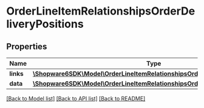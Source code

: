 # OrderLineItemRelationshipsOrderDeliveryPositions

## Properties
Name | Type | Description | Notes
------------ | ------------- | ------------- | -------------
**links** | [**\Shopware6SDK\Model\OrderLineItemRelationshipsOrderDeliveryPositionsLinks**](OrderLineItemRelationshipsOrderDeliveryPositionsLinks.md) |  | [optional] 
**data** | [**\Shopware6SDK\Model\OrderLineItemRelationshipsOrderDeliveryPositionsData[]**](OrderLineItemRelationshipsOrderDeliveryPositionsData.md) |  | [optional] 

[[Back to Model list]](../../README.md#documentation-for-models) [[Back to API list]](../../README.md#documentation-for-api-endpoints) [[Back to README]](../../README.md)

